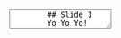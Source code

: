 <section data-markdown>
    <textarea data-template>
        ## Slide 1  
        Yo Yo Yo!  
        ---  
        ## Slide 2  
        Hi!  
---
    </textarea>
</section>